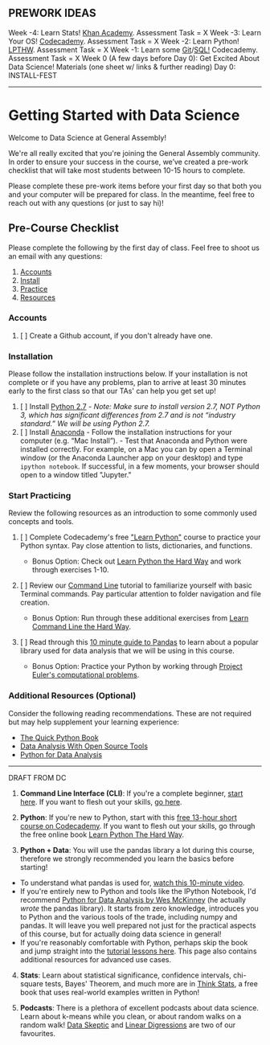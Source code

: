 ## PREWORK IDEAS
Week -4: Learn Stats! [Khan Academy](https://www.khanacademy.org/math/probability). Assessment Task = X
Week -3: Learn Your OS! [Codecademy](https://www.codecademy.com/learn/learn-the-command-line). Assessment Task = X
Week -2: Learn Python! [LPTHW](http://learnpythonthehardway.org/book/). Assessment Task = X
Week -1: Learn some [Git](https://www.codecademy.com/learn/learn-git)/[SQL!](https://www.codecademy.com/learn/sql-analyzing-business-metrics) Codecademy. Assessment Task = X 
Week 0 (A few days before Day 0): Get Excited About Data Science! Materials (one sheet w/ links & further reading)
Day 0: INSTALL-FEST

---

# Getting Started with Data Science

Welcome to Data Science at General Assembly!

We're all really excited that you're joining the General Assembly community. In order to ensure your success in the course, we’ve created a pre-work checklist that will take most students between 10-15 hours to complete. 

Please complete these pre-work items before your first day so that both you and your computer will be prepared for class. In the meantime, feel free to reach out with any questions (or just to say hi)!

## Pre-Course Checklist
Please complete the following by the first day of class. Feel free to shoot us an email with any questions:

1. [Accounts](#account)
2. [Install](#install)
3. [Practice](#practice)
4. [Resources](#resources)

<a name="account"></a>
### Accounts
1. [ ] Create a Github account, if you don't already have one.

<a name="install"></a>
### Installation
Please follow the installation instructions below. If your installation is not complete or if you have any problems, plan to arrive at least 30 minutes early to the first class so that our TAs' can help you get set up!

1. [ ] Install [Python 2.7](https://www.python.org/downloads/)
        - *Note: Make sure to install version 2.7, NOT Python 3, which has significant differences from 2.7 and is not “industry standard.” We will be using Python 2.7.*
2. [ ] Install [Anaconda](https://www.continuum.io/downloads)
        - Follow the installation instructions for your computer (e.g. “Mac Install”). 
        - Test that Anaconda and Python were installed correctly. For example, on a Mac you can by open a Terminal window (or the Anaconda Launcher app on your desktop) and type `ipython notebook`. If successful, in a few moments, your browser should open to a window titled "Jupyter."

<a name="practice"></a>
### Start Practicing
Review the following resources as an introduction to some commonly used concepts and tools.

1. [ ] Complete Codecademy's free ["Learn Python"](https://www.codecademy.com/learn/python) course to practice your Python syntax. Pay close attention to lists, dictionaries, and functions.
    - Bonus Option: Check out [Learn Python the Hard  Way](http://learnpythonthehardway.org/book/) and work through exercises 1-10.

2. [ ] Review our [Command Line](http://generalassembly.github.io/prework/cl/#/) tutorial to familiarize yourself with basic Terminal commands. Pay particular attention to folder navigation and file creation.
    - Bonus Option: Run through these additional exercises from [Learn Command Line the Hard Way](http://cli.learncodethehardway.org/book/).

3. [ ] Read through this [10 minute guide to Pandas](http://pandas.pydata.org/pandas-docs/stable/10min.html) to learn about a popular library used for data analysis that we will be using in this course.
    - Bonus Option: Practice your Python by working through [Project Euler's computational problems](https://projecteuler.net).

<a name="resources"></a>
### Additional Resources (Optional)
Consider the following reading recommendations. These are not required but may help supplement your learning experience:

  * [The Quick Python Book](http://www.amazon.com/Quick-Python-Book-Second-Edition/dp/193518220X)
  * [Data Analysis With Open Source Tools](http://www.amazon.com/Data-Analysis-Open-Source-Tools/dp/0596802358)
  * [Python for Data Analysis](http://www.amazon.com/Python-Data-Analysis-Wrangling-IPython/dp/1449319793)


---
DRAFT FROM DC

1. **Command Line Interface (CLI)**: If you're a complete beginner, [start here](http://go.toutapp.com/caba00b72428549af2). If you want to flesh out your skills, [go here](http://go.toutapp.com/dbdc25261d4f4496f0).

2. **Python**: If you're new to Python, start with this [free 13-hour short course on Codecademy](https://www.codecademy.com/learn/python). If you want to flesh out your skills, go through the free online book [Learn Python The Hard Way](http://learnpythonthehardway.org/book/).

3. **Python + Data**: You will use the pandas library a lot during this course, therefore we strongly recommended you learn the basics before starting!

 - To understand what pandas is used for, [watch this 10-minute video](https://vimeo.com/59324550).
 - If you're entirely new to Python and tools like the IPython Notebook, I'd recommend [Python for Data Analysis by Wes McKinney](http://go.toutapp.com/de3ee8f0262f3f5765) (he actually *wrote* the pandas library). It starts from zero knowledge, introduces you to Python and the various tools of the trade, including numpy and pandas. It will leave you well prepared not just for the practical aspects of this course, but for actually doing data science in general!
 - If you're reasonably comfortable with Python, perhaps skip the book and jump straight into the [tutorial lessons here](http://go.toutapp.com/b8135737c710760fa0). This page also contains additional resources for advanced use cases.

4. **Stats**: Learn about statistical significance, confidence intervals, chi-square tests, Bayes' Theorem, and much more are in [Think Stats](http://go.toutapp.com/9e4c03d393653b9b07), a free book that uses real-world examples written in Python!

5. **Podcasts**: There is a plethora of excellent podcasts about data science. Learn about k-means while you clean, or about random walks on a random walk! [Data Skeptic](http://go.toutapp.com/823e867723e58f68c2) and [Linear Digressions](https://www.udacity.com/podcasts/linear-digressions) are two of our favourites.
